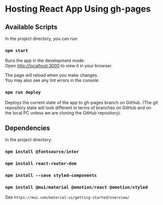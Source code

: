 # Hosting React App Using gh-pages

## Available Scripts

In the project directory, you can run:

### `npm start`

Runs the app in the development mode.\
Open [http://localhost:3000](http://localhost:3000) to view it in your browser.

The page will reload when you make changes.\
You may also see any lint errors in the console.

### `npm run deploy`

Deploys the current state of the app to gh-pages branch on GitHub. (The git repository state will look different in terms of branches on GitHub and on the local PC unless we are cloning the GitHub repository).

## Dependencies

In the project directory:

### `npm install @fontsource/inter`

### `npm install react-router-dom`

### `npm install --save styled-components`

### `npm install @mui/material @emotion/react @emotion/styled`
See `https://mui.com/material-ui/getting-started/overview/`